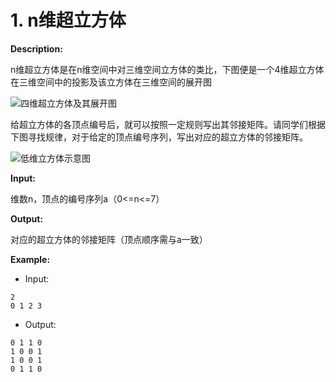 # 1. n维超立方体

**Description:**

n维超立方体是在n维空间中对三维空间立方体的类比，下图便是一个4维超立方体在三维空间中的投影及该立方体在三维空间的展开图

![四维超立方体及其展开图](http://lexue.bit.edu.cn/pluginfile.php/321835/mod_programming/intro/%E5%9B%9B%E7%BB%B4%E8%B6%85%E7%AB%8B%E6%96%B9%E4%BD%93%E5%8F%8A%E5%85%B6%E5%B1%95%E5%BC%80%E5%9B%BE.jpg)

给超立方体的各顶点编号后，就可以按照一定规则写出其邻接矩阵。请同学们根据下图寻找规律，对于给定的顶点编号序列，写出对应的超立方体的邻接矩阵。

![低维立方体示意图](http://lexue.bit.edu.cn/pluginfile.php/321835/mod_programming/intro/%E4%BD%8E%E7%BB%B4%E7%AB%8B%E6%96%B9%E4%BD%93%E7%A4%BA%E6%84%8F%E5%9B%BE.png)

**Input:**

维数n，顶点的编号序列a（0<=n<=7）

**Output:**

对应的超立方体的邻接矩阵（顶点顺序需与a一致）

**Example:**

- Input:

```
2
0 1 2 3
```

- Output:

```
0 1 1 0
1 0 0 1
1 0 0 1
0 1 1 0
```


